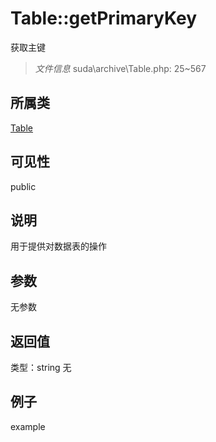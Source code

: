 # Table::getPrimaryKey
获取主键
> *文件信息* suda\archive\Table.php: 25~567
## 所属类 

[Table](../Table.md)

## 可见性

  public  
## 说明


用于提供对数据表的操作

## 参数

无参数
## 返回值
 
类型：string
无
## 例子

example